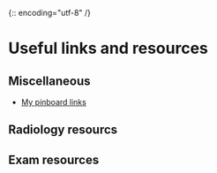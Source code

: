 {:: encoding="utf-8" /}

# Useful links and resources

## Miscellaneous

- [My pinboard links](https://pinboard.in/u:drstevo/t:ficm/)


## Radiology resourcs


## Exam resources

